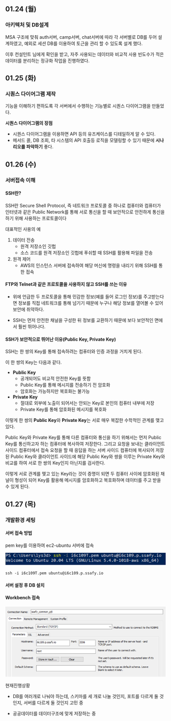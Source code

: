 ## 01.24 (월)

### 아키텍처 및 DB설계

MSA 구조에 맞춰 auth서버, camp서버, chat서버에 따라 각 서버별로 DB를 두어 설계하였고, 예외로 세션 DB를 이용하여 토근을 관리 할 수 있도록 설계 했다.

이후 컨설턴트 님에게 확인을 받고, 자주 사용되는 데이터와 비교적 사용 빈도수가 적은 데이터를 분리하는 정규화 작업을 진행하였다.



## 01.25 (화)

### 시퀀스 다이어그램 제작

기능을 이해하기 편하도록 각 서버에서 수행하는 기능별로 시퀀스 다이어그램을 만들었다.

**시퀀스 다이어그램의 장점**

- 시퀀스 다이어그램을 이용하면 API 등의 유즈케이스를 디테일하게 알 수 있다.
- 메서드 콜, DB 조회, 타 시스템의 API 호출등 로직을 모델링할 수 있기 때문에 **시나리오를 파악하기** 좋다.



## 01.26 (수)

### 서버접속 이해

#### SSH란?

SSH란 Secure Shell Protocol, 즉 네트워크 프로토콜 중 하나로 컴퓨터와 컴퓨터가 인터넷과 같은 Public Network를 통해 서로 통신을 할 때 보안적으로 안전하게 통신을 하기 위해 사용하는 프로토콜이다

대표적인 사용의 예

1. 데이터 전송
   - 원격 저장소인 깃헙
   - 소스 코드를 원격 저장소인 깃헙에 푸쉬할 때 SSH를 활용해 파일을 전송
2. 원격 제어
   - AWS의 인스턴스 서버에 접속하여 해당 머신에 명령을 내리기 위해 SSH를 통한 접속



#### FTP와 Telnet과 같은 프로토콜을 사용하지 않고 SSH를 쓰는 이유

- 위에 언급한 두 프로토콜을 통해 민감한 정보(예를 들어 로그인 정보)를 주고받는다면 정보를 직접 네트워크를 통해 넘기기 때문에 누구나 해당 정보를 열어볼 수 있어 보안에 취약하다.

- SSH는 먼저 안전한 채널을 구성한 뒤 정보를 교환하기 때문에 보다 보안적인 면에서 훨씬 뛰어나다.

  

#### SSH가 보안적으로 뛰어난 이유(Public Key, Private Key)

SSH는 한 쌍의 Key를 통해 접속하려는 컴퓨터와 인증 과정을 거치게 된다.

이 한 쌍의 Key는 다음과 같다.

- **Public Key**
  - 공개되어도 비교적 안전한 Key를 뜻함
  - Public Key를 통해 메시지를 전송하기 전 암호화
  - 암호화는 가능하지만 복호화는 불가능
- **Private Key**
  - 절대로 외부에 노출이 되어서는 안되는 Key로 본인의 컴퓨터 내부에 저장
  - Private Key를 통해 암호화된 메시지를 복호화

이렇게 한 쌍의 **Public Key**와 **Private Key**는 서로 매우 복잡한 수학적인 관계를 맺고 있다.

Public Key와 Private Key를 통해 다른 컴퓨터와 통신을 하기 위해서는 먼저 Public Key를 통신하고자 하는 컴퓨터에 복사하여 저장한다. 그리고 요청을 보내는 클라이언트 사이드 컴퓨터에서 접속 요청을 할 때 응답을 하는 서버 사이드 컴퓨터에 복사되어 저장된 Public Key와 클라이언트 사이드에 해당 Public Key와 쌍을 이루는 Private Key와 비교를 하여 서로 한 쌍의 Key인지 아닌지를 검사한다.

이렇게 서로 관계를 맺고 있는 Key라는 것이 증명이 되면 두 컴퓨터 사이에 암호화된 채널이 형성이 되어 Key를 활용해 메시지를 암호화하고 복호화하며 데이터를 주고 받을 수 있게 된다.



## 01.27 (목)

### 개발환경 세팅

#### 서버 접속 방법

pem key를 이용하여 ec2-ubuntu 서버에 접속

<img src=".\images\캡처.PNG" style="zoom:200%;" />

```
ssh -i i6c109T.pem ubuntu@i6c109.p.ssafy.io
```



#### 서버 설정 후 DB 설치

#### Workbench 접속

![](.\images\캡처2.PNG)



현재진행상황

- DB를 여러개로 나눠야 하는데, 스키마를 세 개로 나눌 것인지, 포트를 다르게 둘 것인지, 서버를 다르게 둘 것인지 고민 중

- 공공데이터를 데이터구조에 맞게 저장하는 중